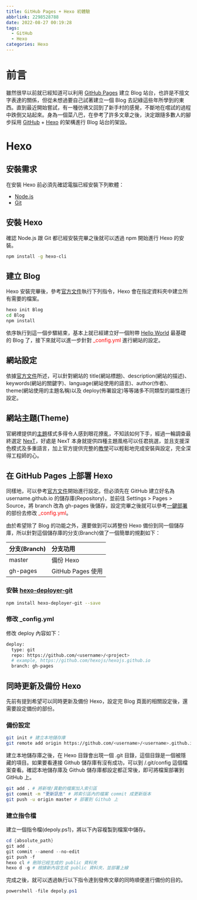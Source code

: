 ```yaml
---
title: GitHub Pages + Hexo 初體驗
abbrlink: 2298528788
date: 2022-08-27 00:19:28
tags:
  - GitHub
  - Hexo
categories: Hexo
---
```


# 前言

雖然很早以前就已經知道可以利用 [GitHub Pages](https://pages.github.com/) 建立 Blog 站台，也許是不擅文字表達的關係，但從未想過要自己試著建立一個 Blog 去記綠這些年所學到的東西。直到最近開始嘗試，有一種彷彿又回到了新手村的感覺，不斷地在嚐試的過程中跌倒又站起來。身為一個菜八巴，在參考了許多文章之後，決定跟隨多數人的腳步採用 [GitHub](https://github.com/) + [Hexo](https://hexo.io/zh-tw/) 的架構進行 Blog 站台的架設。

# Hexo

## 安裝需求

在安裝 Hexo 前必須先確認電腦已經安裝下列軟體：

- [Node.js](http://nodejs.org/)
- [Git](http://git-scm.com/)

## 安裝 Hexo

確認 Node.js 跟 Git 都已經安裝完畢之後就可以透過 npm 開始進行 Hexo 的安裝。

```bash
npm install -g hexo-cli
```

## 建立 Blog

Hexo 安裝完畢後，參考[官方文件](https://hexo.io/zh-tw/docs/setup)執行下列指令，Hexo 會在指定資料夾中建立所有需要的檔案。

```bash
hexo init Blog
cd Blog
npm install
```

依序執行到這一個步驟結束，基本上就已經建立好一個附帶 [Hello World](/Hexo/20220818/1243066710/) 最基礎的 Blog 了，接下來就可以進一步針對 <font color="red">\_config.yml</font> 進行網站的設定。

## 網站設定

依據[官方文件](https://hexo.io/zh-tw/docs/configuration)所述，可以針對網站的 title(網站標題)、description(網站的描述)、keywords(網站的關鍵字)、language(網站使用的語言)、author(作者)、theme(網站使用的主題名稱)以及 deploy(佈署設定)等等諸多不同類型的屬性進行設定。

## 網站主題(Theme)

官網裡提供的[主題](https://hexo.io/themes/)樣式多得令人感到眼花撩亂，不知該如何下手，經過一輪調查最終選定 [NexT](https://theme-next.js.org/)，好處是 NexT 本身就提供四種主題風格可以任君挑選，並且支援深色模式及多重語言，加上官方提供完整的[教學](https://theme-next.js.org/docs/getting-started/)可以輕鬆地完成安裝與設定，完全深得工程師的心。

## 在 GitHub Pages 上部署 Hexo

同樣地，可以參考[官方文件](https://hexo.io/zh-tw/docs/github-pages)開始進行設定。但必須先在 GitHub 建立好名為 username.github.io 的儲存庫(Repository)，並前往 Settings > Pages > Source，將 branch 改為 gh-pages 後儲存，設定完畢之後就可以參考[一鍵部署](https://hexo.io/docs/one-command-deployment)的部份去修改 <font color="red">\_config.yml</font>。

由於希望除了 Blog 的功能之外，還要做到可以將整份 Hexo 備份到同一個儲存庫，所以針對這個儲存庫的分支(Branch)做了一個簡單的規劃如下：

| 分支(Branch) | 分支功用          |
| :----------- | :---------------- |
| master       | 備份 Hexo         |
| gh-pages     | GitHub Pages 使用 |

### 安裝 [hexo-deployer-git](https://github.com/hexojs/hexo-deployer-git)

```bash
npm install hexo-deployer-git --save
```

### 修改 \_config.yml

修改 deploy 內容如下：

```bash
deploy:
  type: git
  repo: https://github.com/<username>/<project>
  # example, https://github.com/hexojs/hexojs.github.io
  branch: gh-pages
```

## 同時更新及備份 Hexo

先前有提到希望可以同時更新及備份 Hexo，設定完 Blog 頁面的相關設定後，還需要設定備份的部份。

### 備份設定

```bash
git init # 建立本地儲存庫
git remote add origin https://github.com/<username>/<username>.github.io.git # 連接 Github 儲存庫
```

建立本地儲存庫之後，在 Hexo 目錄會出現一個 .git 目錄，這個目錄是一個被隱藏的項目。如果要看連接 Github 儲存庫有沒有成功，可以到 /.git/config 這個檔案查看。確認本地儲存庫及 Github 儲存庫都設定都正常後，即可將檔案部署到 GitHub 上。

```bash
git add . # 將新增/異動的檔案加入索引區
git commit -m "更新訊息" # 將索引區內的檔案 commit 成更新版本
git push -u origin master # 部署到 Github 上
```

### 建立指令檔

建立一個指令檔(depoly.ps1)，將以下內容複製到檔案中儲存。

```powershell
cd {absolute_path}
git add .
git commit --amend --no-edit
git push -f
hexo cl # 刪除已經生成的 public 資料夾
hexo d -g # 根據新內容生成 public 資料夾，並部署上線
```

完成之後，就可以透過執行以下指令達到發佈文章的同時順便進行備份的目的。

```powershell
powershell -file depoly.ps1
```
